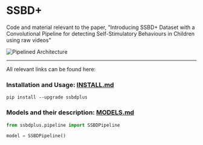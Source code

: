 # SSBD+
Code and material relevant to the paper, "Introducing SSBD+ Dataset with a Convolutional Pipeline for detecting Self-Stimulatory Behaviours in Children using raw videos"  


![Pipelined Architecture](./docs/images/SSBDPipeline.png)



--- 
All relevant links can be found here:
###  Installation and Usage: [INSTALL.md](./docs/INSTALL.md)

`pip install --upgrade ssbdplus`  

###  Models and their description: [MODELS.md](./docs/MODELS.md) 

```py
from ssbdplus.pipeline import SSBDPipeline

model = SSBDPipeline()
```

